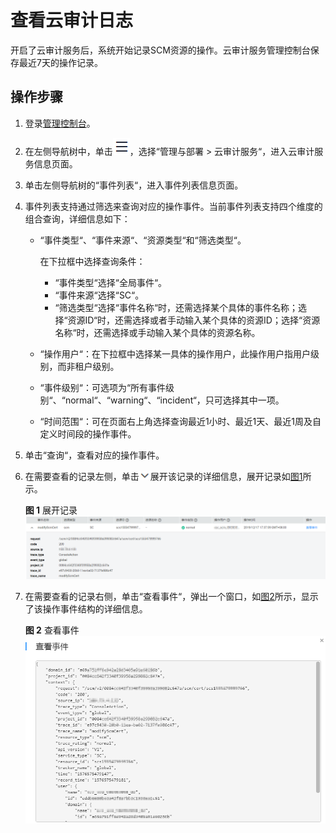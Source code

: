 # 查看云审计日志<a name="ZH-CN_TOPIC_0110866181"></a>

开启了云审计服务后，系统开始记录SCM资源的操作。云审计服务管理控制台保存最近7天的操作记录。

## 操作步骤<a name="section18196194719233"></a>

1.  登录[管理控制台](https://console.huaweicloud.com/)。
2.  在左侧导航树中，单击![](figures/icon-servicelist-0.png)，选择“管理与部署  \>  云审计服务“，进入云审计服务信息页面。
3.  单击左侧导航树的“事件列表“，进入事件列表信息页面。
4.  事件列表支持通过筛选来查询对应的操作事件。当前事件列表支持四个维度的组合查询，详细信息如下：
    -   “事件类型“、“事件来源“、“资源类型“和“筛选类型“。

        在下拉框中选择查询条件：

        -   “事件类型“选择“全局事件“。
        -   “事件来源“选择“SC“。
        -   “筛选类型“选择“事件名称“时，还需选择某个具体的事件名称；选择“资源ID“时，还需选择或者手动输入某个具体的资源ID；选择“资源名称“时，还需选择或手动输入某个具体的资源名称。

    -   “操作用户“：在下拉框中选择某一具体的操作用户，此操作用户指用户级别，而非租户级别。
    -   “事件级别“：可选项为“所有事件级别“、“normal“、“warning“、“incident“，只可选择其中一项。
    -   “时间范围“：可在页面右上角选择查询最近1小时、最近1天、最近1周及自定义时间段的操作事件。

5.  单击“查询“，查看对应的操作事件。
6.  在需要查看的记录左侧，单击![](figures/icon-dropdown.png)展开该记录的详细信息，展开记录如[图1](#fig4575113411217)所示。

    **图 1**  展开记录<a name="fig4575113411217"></a>  
    ![](figures/展开记录.png "展开记录")

7.  在需要查看的记录右侧，单击“查看事件“，弹出一个窗口，如[图2](#fig9577183413128)所示，显示了该操作事件结构的详细信息。

    **图 2**  查看事件<a name="fig9577183413128"></a>  
    ![](figures/查看事件.png "查看事件")


